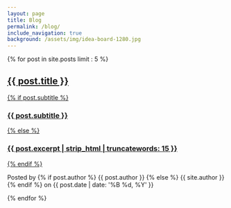 ```yaml
---
layout: page
title: Blog
permalink: /blog/
include_navigation: true
background: /assets/img/idea-board-1280.jpg
---
```


{% for post in site.posts limit : 5 %}

  <article class="post-preview">
    <a href="{{ post.url | prepend: site.baseurl | replace: '//', '/' }}">
      <h2 class="post-title">{{ post.title }}</h2>
      {% if post.subtitle %}
        <h3 class="post-subtitle">{{ post.subtitle }}</h3>
      {% else %}
        <h3 class="post-subtitle">{{ post.excerpt | strip_html | truncatewords: 15 }}</h3>
      {% endif %}
    </a>
    <p class="post-meta">Posted by
      {% if post.author %}
        {{ post.author }}
      {% else %}
        {{ site.author }}
      {% endif %}
      on
      {{ post.date | date: '%B %d, %Y' }}</p>
  </article>

{% endfor %}